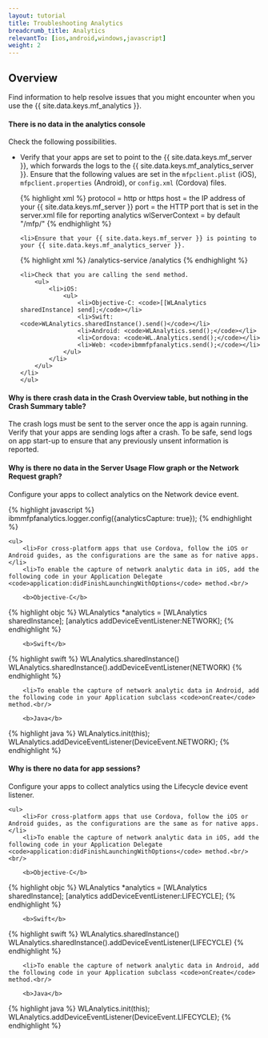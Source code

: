 ```yaml
---
layout: tutorial
title: Troubleshooting Analytics
breadcrumb_title: Analytics
relevantTo: [ios,android,windows,javascript]
weight: 2
---
```

<!-- NLS_CHARSET=UTF-8 -->
## Overview
Find information to help resolve issues that you might encounter when you use the {{ site.data.keys.mf_analytics }}.

<div class="panel panel-default">
  <div class="panel-heading"><h4>There is no data in the analytics console</h4></div>
  <div class="panel-body">
  <p>Check the following possibilities.</p>
  <ul>
    <li>Verify that your apps are set to point to the {{ site.data.keys.mf_server }}, which forwards the logs to the {{ site.data.keys.mf_analytics_server }}. Ensure that the following values are set in the <code>mfpclient.plist</code> (iOS),  <code>mfpclient.properties</code> (Android), or <code>config.xml</code> (Cordova) files.

{% highlight xml %}
protocol = http or https
host = the IP address of your {{ site.data.keys.mf_server }}
port = the HTTP port that is set in the server.xml file for reporting analytics
wlServerContext = by default "/mfp/"
{% endhighlight %}</li>

    <li>Ensure that your {{ site.data.keys.mf_server }} is pointing to your {{ site.data.keys.mf_analytics_server }}.

{% highlight xml %}
/analytics-service
/analytics
{% endhighlight %}</li>

    <li>Check that you are calling the send method.
        <ul>
            <li>iOS:
                <ul>
                    <li>Objective-C: <code>[[WLAnalytics sharedInstance] send];</code></li>
                    <li>Swift:  <code>WLAnalytics.sharedInstance().send()</code></li>
                    <li>Android: <code>WLAnalytics.send();</code></li>
                    <li>Cordova: <code>WL.Analytics.send();</code></li>
                    <li>Web: <code>ibmmfpfanalytics.send();</code></li>
                </ul>
            </li>
        </ul>
    </li>
    </ul>
  </div>
</div>

<div class="panel panel-default">
  <div class="panel-heading"><h4>Why is there crash data in the Crash Overview table, but nothing in the Crash Summary table?</h4></div>
  <div class="panel-body">
    <p>The crash logs must be sent to the server once the app is again running. Verify that your apps are sending logs after a crash. To be safe, send logs on app start-up to ensure that any previously unsent information is reported.</p>
  </div>
</div>

<div class="panel panel-default">
  <div class="panel-heading"><h4>Why is there no data in the Server Usage Flow graph or the Network Request graph?</h4></div>
  <div class="panel-body">
    <p>Configure your apps to collect analytics on the Network device event.</p>

{% highlight javascript %}
ibmmfpfanalytics.logger.config({analyticsCapture: true});
{% endhighlight %}

    <ul>
        <li>For cross-platform apps that use Cordova, follow the iOS or Android guides, as the configurations are the same as for native apps.</li>
        <li>To enable the capture of network analytic data in iOS, add the following code in your Application Delegate <code>application:didFinishLaunchingWithOptions</code> method.<br/>

        <b>Objective-C</b>

{% highlight objc %}
WLAnalytics *analytics = [WLAnalytics sharedInstance];
[analytics addDeviceEventListener:NETWORK];
{% endhighlight %}

        <b>Swift</b>

{% highlight swift %}
WLAnalytics.sharedInstance()
WLAnalytics.sharedInstance().addDeviceEventListener(NETWORK)
{% endhighlight %}</li>

        <li>To enable the capture of network analytic data in Android, add the following code in your Application subclass <code>onCreate</code> method.<br/>

        <b>Java</b>
{% highlight java %}
WLAnalytics.init(this);
WLAnalytics.addDeviceEventListener(DeviceEvent.NETWORK);
{% endhighlight %}</li>
    </ul>
  </div>
</div>

<div class="panel panel-default">
  <div class="panel-heading"><h4>Why is there no data for app sessions?</h4></div>
  <div class="panel-body">
    <p>Configure your apps to collect analytics using the Lifecycle device event listener.</p>

    <ul>
        <li>For cross-platform apps that use Cordova, follow the iOS or Android guides, as the configurations are the same as for native apps.</li>
        <li>To enable the capture of network analytic data in iOS, add the following code in your Application Delegate <code>application:didFinishLaunchingWithOptions</code> method.<br/><br/>

        <b>Objective-C</b>

{% highlight objc %}
WLAnalytics *analytics = [WLAnalytics sharedInstance];
[analytics addDeviceEventListener:LIFECYCLE];
{% endhighlight %}

        <b>Swift</b>

{% highlight swift %}
WLAnalytics.sharedInstance()
WLAnalytics.sharedInstance().addDeviceEventListener(LIFECYCLE)
{% endhighlight %}</li>

        <li>To enable the capture of network analytic data in Android, add the following code in your Application subclass <code>onCreate</code> method.<br/>

        <b>Java</b>

{% highlight java %}
WLAnalytics.init(this);
WLAnalytics.addDeviceEventListener(DeviceEvent.LIFECYCLE);
{% endhighlight %}</li>
    </ul>
  </div>
</div>
